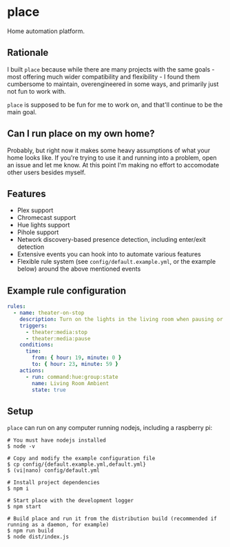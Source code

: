 # place

Home automation platform.

## Rationale

I built `place` because while there are many projects with the same goals - most offering much wider
compatibility and flexibility - I found them cumbersome to maintain, overengineered in some ways, and
primarily just not fun to work with.

`place` is supposed to be fun for me to work on, and that'll continue to be the main goal.

## Can I run place on my own home?

Probably, but right now it makes some heavy assumptions of what your home looks like. If you're trying
to use it and running into a problem, open an issue and let me know. At this point I'm making no effort
to accomodate other users besides myself.

## Features

- Plex support
- Chromecast support
- Hue lights support
- Pihole support
- Network discovery-based presence detection, including enter/exit detection
- Extensive events you can hook into to automate various features
- Flexible rule system (see `config/default.example.yml`, or the example below) around the above mentioned events

## Example rule configuration

```yaml
rules:
  - name: theater-on-stop
    description: Turn on the lights in the living room when pausing or stopping something on the chromecast/plex
    triggers:
      - theater:media:stop
      - theater:media:pause
    conditions:
      time:
        from: { hour: 19, minute: 0 }
        to: { hour: 23, minute: 59 }
    actions:
      - run: command:hue:group:state
        name: Living Room Ambient
        state: true
```

## Setup

`place` can run on any computer running nodejs, including a raspberry pi:

```shell
# You must have nodejs installed
$ node -v

# Copy and modify the example configuration file
$ cp config/{default.example.yml,default.yml}
$ (vi|nano) config/default.yml

# Install project dependencies
$ npm i

# Start place with the development logger
$ npm start

# Build place and run it from the distribution build (recommended if running as a daemon, for example)
$ npm run build
$ node dist/index.js
```
